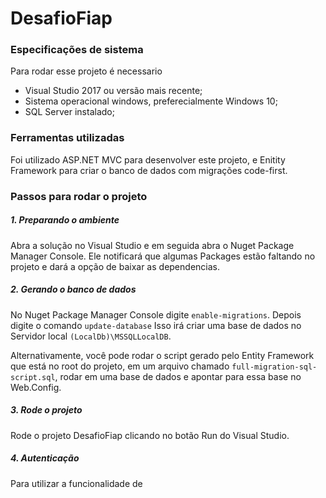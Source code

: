 # DesafioFiap

### Especificações de sistema
Para rodar esse projeto é necessario 
- Visual Studio 2017 ou versão mais recente;
- Sistema operacional windows, preferecialmente Windows 10;
- SQL Server instalado;

### Ferramentas utilizadas
Foi utilizado ASP.NET MVC para desenvolver este projeto, e Enitity Framework para criar o banco de dados com migrações code-first.

### Passos para rodar o projeto
##### 1. Preparando o ambiente
Abra a solução no Visual Studio e em seguida abra o Nuget Package Manager Console. Ele notificará que algumas Packages estão faltando no projeto e dará a opção de baixar as dependencias.

##### 2. Gerando o banco de dados 
No Nuget Package Manager Console digite `enable-migrations`. Depois digite o comando `update-database` Isso irá criar uma base de dados no Servidor local `(LocalDb)\MSSQLLocalDB`.

Alternativamente, você pode rodar o script gerado pelo Entity Framework que está no root do projeto, em um arquivo chamado `full-migration-sql-script.sql`, rodar em uma base de dados e apontar para essa base no Web.Config.

##### 3. Rode o projeto
Rode o projeto DesafioFiap clicando no botão Run do Visual Studio. 

##### 4. Autenticação
Para utilizar a funcionalidade de 
